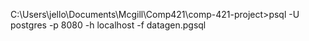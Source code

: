 
C:\Users\jello\Documents\Mcgill\Comp421\comp-421-project>psql -U postgres -p 8080 -h localhost -f datagen.pgsql 
